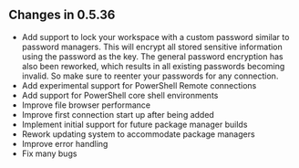 ## Changes in 0.5.36
- Add support to lock your workspace with a custom password similar to password managers.
  This will encrypt all stored sensitive information using the password as the key.
  The general password encryption has also been reworked, which results in all existing passwords becoming invalid.
  So make sure to reenter your passwords for any connection.
- Add experimental support for PowerShell Remote connections
- Add support for PowerShell core shell environments
- Improve file browser performance
- Improve first connection start up after being added
- Implement initial support for future package manager builds
- Rework updating system to accommodate package managers
- Improve error handling
- Fix many bugs
